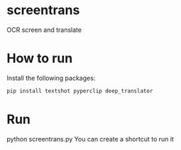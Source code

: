 # screentrans
OCR screen and translate
# How to run
Install the following packages:
```sh
pip install textshot pyperclip deep_translator
```
# Run 
python screentrans.py
You can create a shortcut to run it
